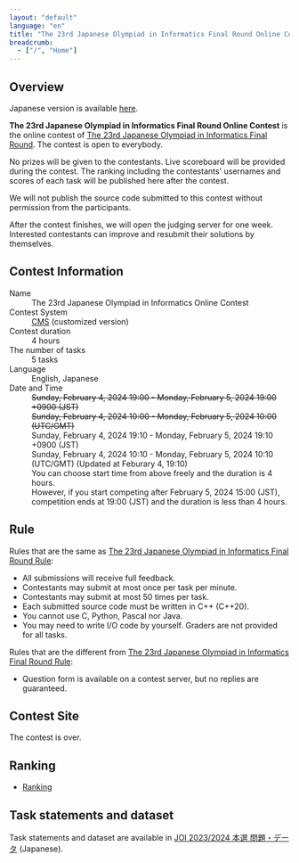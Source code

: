 ```yaml
---
layout: "default"
language: "en"
title: "The 23rd Japanese Olympiad in Informatics Final Round Online Contest"
breadcrumb:
  - ["/", "Home"]
---
```


## Overview

Japanese version is available [here](./index.html).

**The 23rd Japanese Olympiad in Informatics Final Round Online Contest** is the online contest of [The 23rd Japanese Olympiad in Informatics Final Round](https://www.ioi-jp.org/joi/2023/2024-ho-outline).
The contest is open to everybody.

No prizes will be given to the contestants. Live scoreboard will be provided during the contest. The ranking including the contestants' usernames and scores of each task will be published here after the contest.

We will not publish the source code submitted to this contest without permission from the participants.

After the contest finishes, we will open the judging server for one week. Interested contestants can improve and resubmit their solutions by themselves.

## Contest Information

<dl>
  <dt>Name</dt>
    <dd>The 23rd Japanese Olympiad in Informatics Online Contest</dd>

  <dt>Contest System</dt>
  <dd>
  <a href="https://github.com/cms-dev/cms/">CMS</a> (customized version)
  </dd>

  <dt>Contest duration</dt>
  <dd>4 hours</dd>

  <dt>The number of tasks</dt>
  <dd>5 tasks</dd>

  <dt>Language</dt>
  <dd>English, Japanese</dd>

  <dt>Date and Time</dt>
  <strike><dd>Sunday, February 4, 2024 19:00 - Monday, February 5, 2024 19:00 +0900 (JST)</dd></strike>
  <strike><dd>Sunday, February 4, 2024 10:00 - Monday, February 5, 2024 10:00 (UTC/GMT)</dd></strike>
  <dd>Sunday, February 4, 2024 19:10 - Monday, February 5, 2024 19:10 +0900 (JST)</dd>
  <dd>Sunday, February 4, 2024 10:10 - Monday, February 5, 2024 10:10 (UTC/GMT) (Updated at Feburary 4, 19:10)</dd>

  <dd>You can choose start time from above freely and the duration is 4 hours.</dd>
  <dd>However, if you start competing after February 5, 2024 15:00 (JST), competition ends at 19:00 (JST) and the duration is less than 4 hours.</dd>
</dl>

## Rule

Rules that are the same as [The 23rd Japanese Olympiad in Informatics Final Round Rule](https://www.ioi-jp.org/joi/2023/2024-ho-outline#OV):

- All submissions will receive full feedback.
- Contestants may submit at most once per task per minute.
- Contestants may submit at most 50 times per task.
- Each submitted source code must be written in C++ (C++20).
- You cannot use C, Python, Pascal nor Java.
- You may need to write I/O code by yourself. Graders are not provided for all tasks.

Rules that are the different from [The 23rd Japanese Olympiad in Informatics Final Round Rule](https://www.ioi-jp.org/joi/2023/2024-ho-outline#OV):

- Question form is available on a contest server, but no replies are guaranteed.

## Contest Site

The contest is over.

## Ranking

- [Ranking](ranking.html)

## Task statements and dataset

Task statements and dataset are available in [JOI 2023/2024 本選 問題・データ](https://www2.ioi-jp.org/joi/2023/2024-ho/index.html) (Japanese).